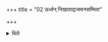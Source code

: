 +++
title = "02 ऊर्ध्वन् निखाताद्यजमानसम्मिता"

+++

<details><summary>थिते</summary>

ऊर्ध्वं निखाताद्यजमानसम्मिता २
</details>
